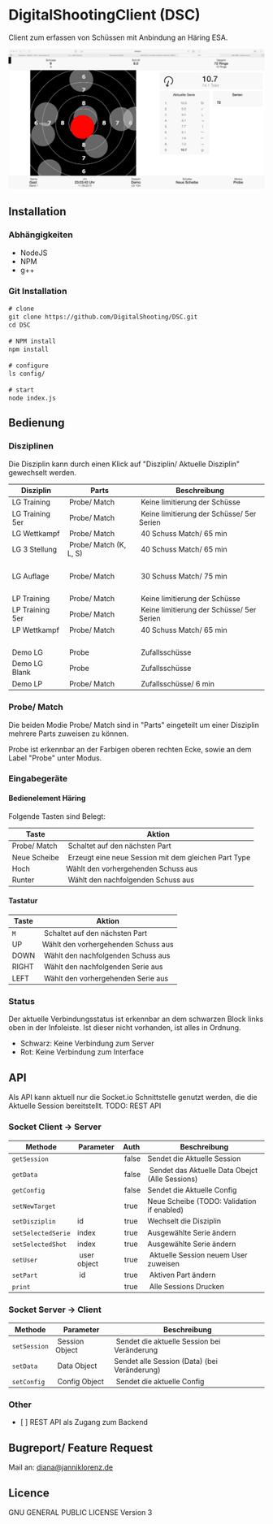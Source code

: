 # DigitalShootingClient (DSC)
Client zum erfassen von Schüssen mit Anbindung an Häring ESA.

![Demo](https://raw.githubusercontent.com/DigitalShooting/assets/master/DSC_1.png)




## Installation

### Abhängigkeiten
- NodeJS
- NPM
- g++

### Git Installation
````
# clone
git clone https://github.com/DigitalShooting/DSC.git
cd DSC

# NPM install
npm install

# configure
ls config/

# start
node index.js
````



## Bedienung

### Disziplinen
Die Disziplin kann durch einen Klick auf "Disziplin/ Aktuelle Disziplin" gewechselt werden.

Disziplin 		| Parts 					| Beschreibung
----------------|---------------------------|------------------------------------------
LG Training 	| Probe/ Match 				| Keine limitierung der Schüsse
LG Training 5er | Probe/ Match 				| Keine limitierung der Schüsse/ 5er Serien
LG Wettkampf 	| Probe/ Match 				| 40 Schuss Match/ 65 min
LG 3 Stellung 	| Probe/ Match (K, L, S) 	| 40 Schuss Match/ 65 min
				 | 							| 
LG Auflage 		| Probe/ Match 				| 30 Schuss Match/ 75 min
				 | 							| 
LP Training 	| Probe/ Match 				| Keine limitierung der Schüsse
LP Training 5er | Probe/ Match 				| Keine limitierung der Schüsse/ 5er Serien
LP Wettkampf 	| Probe/ Match 				| 40 Schuss Match/ 65 min
				| 							| 
Demo LG 		| Probe 					| Zufallsschüsse
Demo LG Blank 	| Probe 					| Zufallsschüsse
Demo LP 		| Probe/ Match 				| Zufallsschüsse/ 6 min


### Probe/ Match
Die beiden Modie Probe/ Match sind in "Parts" eingeteilt um einer Disziplin mehrere  Parts zuweisen zu können.

Probe ist erkennbar an der Farbigen oberen rechten Ecke, sowie an dem Label "Probe" unter Modus.


### Eingabegeräte

#### Bedienelement Häring
Folgende Tasten sind Belegt:

Taste 			| Aktion
----------------|-----------------------------------------------------
Probe/ Match 	| Schaltet auf den nächsten Part
Neue Scheibe 	| Erzeugt eine neue Session mit dem gleichen Part Type
Hoch 			| Wählt den vorhergehenden Schuss aus
Runter 			| Wählt den nachfolgenden Schuss aus

#### Tastatur
Taste 			| Aktion
----------------|------------------------------------
`M` 			| Schaltet auf den nächsten Part
UP 				| Wählt den vorhergehenden Schuss aus
DOWN 			| Wählt den nachfolgenden Schuss aus
RIGHT 			| Wählt den nachfolgenden Serie aus
LEFT 			| Wählt den vorhergehenden Serie aus


### Status
Der aktuelle Verbindungsstatus ist erkennbar an dem schwarzen Block links oben in der Infoleiste. Ist dieser nicht vorhanden, ist alles in Ordnung.
- Schwarz: Keine Verbindung zum Server
- Rot: Keine Verbindung zum Interface




## API
Als API kann aktuell nur die Socket.io Schnittstelle genutzt werden, die die Aktuelle Session bereitstellt.
TODO: REST API

### Socket Client -> Server
Methode 			| Parameter		| Auth	| Beschreibung
--------------------|---------------|-------|------------------------------------------------
`getSession` 		| 				| false | Sendet die Aktuelle Session
`getData` 			| 				| false | Sendet das Aktuelle Data Obejct (Alle Sessions)
`getConfig` 		| 				| false | Sendet die Aktuelle Config
`setNewTarget` 		| 				| true 	| Neue Scheibe (TODO: Validation if enabled)
`setDisziplin` 		| id 			| true 	| Wechselt die Disziplin
`setSelectedSerie` 	| index 		| true 	| Ausgewählte Serie ändern
`setSelectedShot` 	| index 		| true 	| Ausgewählte Serie ändern
`setUser` 			| user object 	| true 	| Aktuelle Session neuem User zuweisen
`setPart` 			| id 			| true 	| Aktiven Part ändern
`print` 			| 				| true 	| Alle Sessions Drucken

### Socket Server -> Client
Methode 		| Parameter 		| Beschreibung
----------------|-------------------|---------------------------------------------
`setSession` 	| Session Object 	| Sendet die aktuelle Session bei Veränderung
`setData` 		| Data Object 		| Sendet alle Session (Data) (bei Veränderung)
`setConfig` 	| Config Object 	| Sendet die aktuelle Config




### Other
- [ ] REST API als Zugang zum Backend




## Bugreport/ Feature Request
Mail an: diana@janniklorenz.de




## Licence
GNU GENERAL PUBLIC LICENSE Version 3
